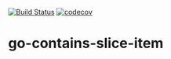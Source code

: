 [![Build Status](https://travis-ci.org/caducorrea/gontains.svg?branch=master)](https://travis-ci.org/caducorrea/gontains) [![codecov](https://codecov.io/gh/caducorrea/gontains/branch/master/graph/badge.svg)](https://codecov.io/gh/caducorrea/gontains)

# go-contains-slice-item
